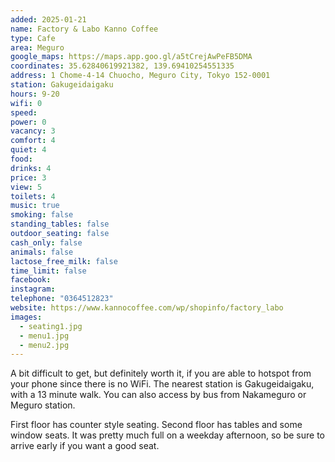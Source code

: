 ```yaml
---
added: 2025-01-21
name: Factory & Labo Kanno Coffee
type: Cafe
area: Meguro
google_maps: https://maps.app.goo.gl/a5tCrejAwPeFB5DMA
coordinates: 35.62840619921382, 139.69410254551335
address: 1 Chome-4-14 Chuocho, Meguro City, Tokyo 152-0001
station: Gakugeidaigaku
hours: 9-20
wifi: 0
speed: 
power: 0
vacancy: 3
comfort: 4
quiet: 4
food: 
drinks: 4
price: 3
view: 5
toilets: 4
music: true
smoking: false
standing_tables: false
outdoor_seating: false
cash_only: false
animals: false
lactose_free_milk: false
time_limit: false
facebook: 
instagram: 
telephone: "0364512823"
website: https://www.kannocoffee.com/wp/shopinfo/factory_labo
images:
  - seating1.jpg
  - menu1.jpg
  - menu2.jpg
---
```


A bit difficult to get, but definitely worth it, if you are able to hotspot from your phone since there is no WiFi. The nearest station is Gakugeidaigaku, with a 13 minute walk. You can also access by bus from Nakameguro or Meguro station.

First floor has counter style seating. Second floor has tables and some window seats. It was pretty much full on a weekday afternoon, so be sure to arrive early if you want a good seat.
